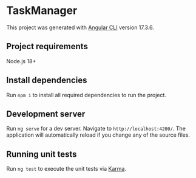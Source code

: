# TaskManager

This project was generated with [Angular CLI](https://github.com/angular/angular-cli) version 17.3.6.

## Project requirements

Node.js 18+

## Install dependencies

Run `npm i` to install all required dependencies to run the project.

## Development server

Run `ng serve` for a dev server. Navigate to `http://localhost:4200/`. The application will automatically reload if you change any of the source files.


## Running unit tests

Run `ng test` to execute the unit tests via [Karma](https://karma-runner.github.io).
